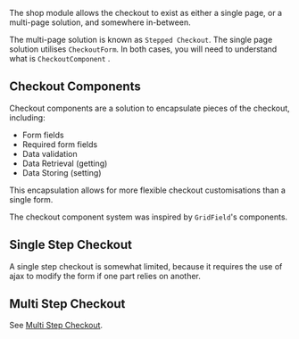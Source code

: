 The shop module allows the checkout to exist as either a single page, or a multi-page solution, and somewhere in-between.

The multi-page solution is known as `Stepped Checkout`. The single page solution utilises `CheckoutForm`. In both cases, you will need to understand what is `CheckoutComponent` .

## Checkout Components

Checkout components are a solution to encapsulate pieces of the checkout, including:

 * Form fields
 * Required form fields
 * Data validation
 * Data Retrieval (getting)
 * Data Storing (setting)

This encapsulation allows for more flexible checkout customisations than a single form.

The checkout component system was inspired by `GridField`'s components.

## Single Step Checkout

A single step checkout is somewhat limited, because it requires the use of ajax to modify the form if one part relies on another.

## Multi Step Checkout

See [Multi Step Checkout](Multi_Step_Checkout.md).
